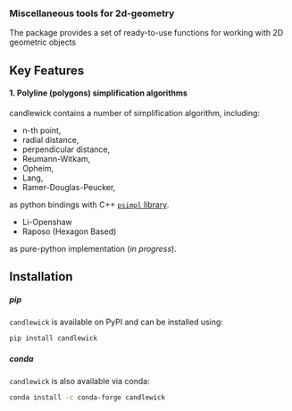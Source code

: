 ### Miscellaneous tools for 2d-geometry

The package provides a set of ready-to-use functions for working with 2D geometric objects

## Key Features

#### 1. Polyline (polygons) simplification algorithms
candlewick contains a number of simplification algorithm, including:
- n-th point,
- radial distance,
- perpendicular distance,
- Reumann-Witkam,
- Opheim,
- Lang,
- Ramer-Douglas-Peucker,

as python bindings with C++ [`psimpl` library](https://psimpl.sourceforge.net/index.html).

- Li-Openshaw 
- Raposo (Hexagon Based)

as pure-python implementation (*in progress*).


## Installation

##### pip
`candlewick` is available on PyPI and can be installed using:
```bash
pip install candlewick
```

##### conda
`candlewick` is also available via conda:
```bash
conda install -c conda-forge candlewick
```
